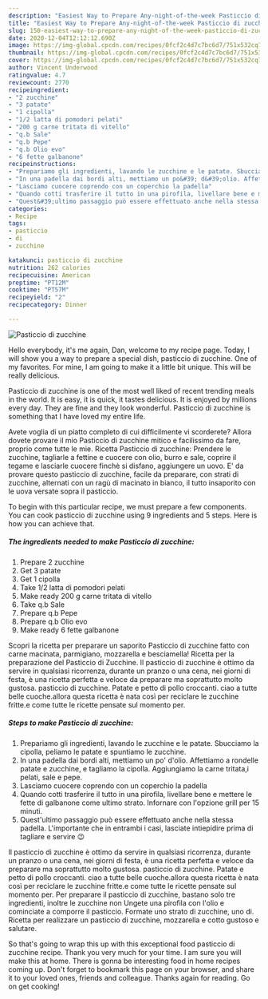 ```yaml
---
description: "Easiest Way to Prepare Any-night-of-the-week Pasticcio di zucchine"
title: "Easiest Way to Prepare Any-night-of-the-week Pasticcio di zucchine"
slug: 150-easiest-way-to-prepare-any-night-of-the-week-pasticcio-di-zucchine
date: 2020-12-04T12:12:12.690Z
image: https://img-global.cpcdn.com/recipes/0fcf2c4d7c7bc6d7/751x532cq70/pasticcio-di-zucchine-recipe-main-photo.jpg
thumbnail: https://img-global.cpcdn.com/recipes/0fcf2c4d7c7bc6d7/751x532cq70/pasticcio-di-zucchine-recipe-main-photo.jpg
cover: https://img-global.cpcdn.com/recipes/0fcf2c4d7c7bc6d7/751x532cq70/pasticcio-di-zucchine-recipe-main-photo.jpg
author: Vincent Underwood
ratingvalue: 4.7
reviewcount: 2770
recipeingredient:
- "2 zucchine"
- "3 patate"
- "1 cipolla"
- "1/2 latta di pomodori pelati"
- "200 g carne tritata di vitello"
- "q.b Sale"
- "q.b Pepe"
- "q.b Olio evo"
- "6 fette galbanone"
recipeinstructions:
- "Prepariamo gli ingredienti, lavando le zucchine e le patate. Sbucciamo la cipolla, peliamo le patate e spuntiamo le zucchine."
- "In una padella dai bordi alti, mettiamo un po&#39; d&#39;olio. Affettiamo a rondelle patate e zucchine, e tagliamo la cipolla. Aggiungiamo la carne tritata,i pelati, sale e pepe."
- "Lasciamo cuocere coprendo con un coperchio la padella"
- "Quando cotti trasferire il tutto in una pirofila, livellare bene e mettere le fette di galbanone come ultimo strato. Infornare con l&#39;opzione grill per 15 minuti."
- "Quest&#39;ultimo passaggio può essere effettuato anche nella stessa padella. L&#39;importante che in entrambi i casi, lasciate intiepidire prima di tagliare e servire 😉"
categories:
- Recipe
tags:
- pasticcio
- di
- zucchine

katakunci: pasticcio di zucchine 
nutrition: 262 calories
recipecuisine: American
preptime: "PT12M"
cooktime: "PT57M"
recipeyield: "2"
recipecategory: Dinner

---
```



![Pasticcio di zucchine](https://img-global.cpcdn.com/recipes/0fcf2c4d7c7bc6d7/751x532cq70/pasticcio-di-zucchine-recipe-main-photo.jpg)

Hello everybody, it's me again, Dan, welcome to my recipe page. Today, I will show you a way to prepare a special dish, pasticcio di zucchine. One of my favorites. For mine, I am going to make it a little bit unique. This will be really delicious.

Pasticcio di zucchine is one of the most well liked of recent trending meals in the world. It is easy, it is quick, it tastes delicious. It is enjoyed by millions every day. They are fine and they look wonderful. Pasticcio di zucchine is something that I have loved my entire life.

Avete voglia di un piatto completo di cui difficilmente vi scorderete? Allora dovete provare il mio Pasticcio di zucchine mitico e facilissimo da fare, proprio come tutte le mie. Ricetta Pasticcio di zucchine: Prendere le zucchine, tagliarle a fettine e cuocere con olio, burro e sale, coprire il tegame e lasciarle cuocere finchè si disfano, aggiungere un uovo. E&#39; da provare questo pasticcio di zucchine, facile da preparare, con strati di zucchine, alternati con un ragù di macinato in bianco, il tutto insaporito con le uova versate sopra il pasticcio.


To begin with this particular recipe, we must prepare a few components. You can cook pasticcio di zucchine using 9 ingredients and 5 steps. Here is how you can achieve that.

<!--inarticleads1-->

##### The ingredients needed to make Pasticcio di zucchine:

1. Prepare 2 zucchine
1. Get 3 patate
1. Get 1 cipolla
1. Take 1/2 latta di pomodori pelati
1. Make ready 200 g carne tritata di vitello
1. Take q.b Sale
1. Prepare q.b Pepe
1. Prepare q.b Olio evo
1. Make ready 6 fette galbanone


Scopri la ricetta per preparare un saporito Pasticcio di zucchine fatto con carne macinata, parmigiano, mozzarella e besciamella! Ricetta per la preparazione del Pasticcio di Zucchine. Il pasticcio di zucchine è ottimo da servire in qualsiasi ricorrenza, durante un pranzo o una cena, nei giorni di festa, è una ricetta perfetta e veloce da preparare ma soprattutto molto gustosa. pasticcio di zucchine. Patate e petto di pollo croccanti. ciao a tutte belle cuoche.allora questa ricetta è nata così per reciclare le zucchine fritte.e come tutte le ricette pensate sul momento per. 

<!--inarticleads2-->

##### Steps to make Pasticcio di zucchine:

1. Prepariamo gli ingredienti, lavando le zucchine e le patate. Sbucciamo la cipolla, peliamo le patate e spuntiamo le zucchine.
1. In una padella dai bordi alti, mettiamo un po&#39; d&#39;olio. Affettiamo a rondelle patate e zucchine, e tagliamo la cipolla. Aggiungiamo la carne tritata,i pelati, sale e pepe.
1. Lasciamo cuocere coprendo con un coperchio la padella
1. Quando cotti trasferire il tutto in una pirofila, livellare bene e mettere le fette di galbanone come ultimo strato. Infornare con l&#39;opzione grill per 15 minuti.
1. Quest&#39;ultimo passaggio può essere effettuato anche nella stessa padella. L&#39;importante che in entrambi i casi, lasciate intiepidire prima di tagliare e servire 😉


Il pasticcio di zucchine è ottimo da servire in qualsiasi ricorrenza, durante un pranzo o una cena, nei giorni di festa, è una ricetta perfetta e veloce da preparare ma soprattutto molto gustosa. pasticcio di zucchine. Patate e petto di pollo croccanti. ciao a tutte belle cuoche.allora questa ricetta è nata così per reciclare le zucchine fritte.e come tutte le ricette pensate sul momento per. Per preparare il pasticcio di zucchine, bastano solo tre ingredienti, inoltre le zucchine non Ungete una pirofila con l&#39;olio e cominciate a comporre il pasticcio. Formate uno strato di zucchine, uno di. Ricetta per realizzare un pasticcio di zucchine, mozzarella e cotto gustoso e salutare. 

So that's going to wrap this up with this exceptional food pasticcio di zucchine recipe. Thank you very much for your time. I am sure you will make this at home. There is gonna be interesting food in home recipes coming up. Don't forget to bookmark this page on your browser, and share it to your loved ones, friends and colleague. Thanks again for reading. Go on get cooking!
